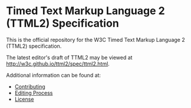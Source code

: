 
# Timed Text Markup Language 2 (TTML2) Specification

This is the official repository for the W3C Timed Text Markup Language 2 (TTML2) specification.

The latest editor's draft of TTML2 may be viewed at http://w3c.github.io/ttml2/spec/ttml2.html.

Additional information can be found at:

* [Contributing](CONTRIBUTING.md)
* [Editing Process](EDITING.md)
* [License](LICENSE.md)


